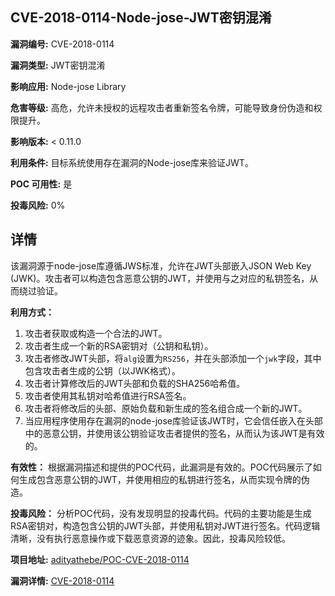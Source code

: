 ## CVE-2018-0114-Node-jose-JWT密钥混淆

**漏洞编号:** CVE-2018-0114

**漏洞类型:** JWT密钥混淆

**影响应用:** Node-jose Library

**危害等级:** 高危，允许未授权的远程攻击者重新签名令牌，可能导致身份伪造和权限提升。

**影响版本:** < 0.11.0

**利用条件:** 目标系统使用存在漏洞的Node-jose库来验证JWT。

**POC 可用性:** 是

**投毒风险:** 0%

## 详情

该漏洞源于node-jose库遵循JWS标准，允许在JWT头部嵌入JSON Web Key (JWK)。攻击者可以构造包含恶意公钥的JWT，并使用与之对应的私钥签名，从而绕过验证。 

**利用方式：**
1.  攻击者获取或构造一个合法的JWT。
2.  攻击者生成一个新的RSA密钥对（公钥和私钥）。
3.  攻击者修改JWT头部，将`alg`设置为`RS256`，并在头部添加一个`jwk`字段，其中包含攻击者生成的公钥（以JWK格式）。
4.  攻击者计算修改后的JWT头部和负载的SHA256哈希值。
5.  攻击者使用其私钥对哈希值进行RSA签名。
6.  攻击者将修改后的头部、原始负载和新生成的签名组合成一个新的JWT。
7.  当应用程序使用存在漏洞的node-jose库验证该JWT时，它会信任嵌入在头部中的恶意公钥，并使用该公钥验证攻击者提供的签名，从而认为该JWT是有效的。

**有效性：**
根据漏洞描述和提供的POC代码，此漏洞是有效的。POC代码展示了如何生成包含恶意公钥的JWT，并使用相应的私钥进行签名，从而实现令牌的伪造。

**投毒风险：**
分析POC代码，没有发现明显的投毒代码。代码的主要功能是生成RSA密钥对，构造包含公钥的JWT头部，并使用私钥对JWT进行签名。代码逻辑清晰，没有执行恶意操作或下载恶意资源的迹象。因此，投毒风险较低。

**项目地址:** [adityathebe/POC-CVE-2018-0114](https://github.com/adityathebe/POC-CVE-2018-0114)

**漏洞详情:** [CVE-2018-0114](https://nvd.nist.gov/vuln/detail/CVE-2018-0114)